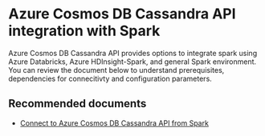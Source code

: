 <properties
	pageTitle="Azure Cosmos DB Cassandra integration with Spark" 
	description="Azure Cosmos DB Cassandra integration with Spark"
	service="microsoft.documentdb"
	resource="databaseAccounts"
	authors="balaksms"
	displayOrder="411"
	selfHelpType="resource"
	supportTopicIds="32615115"
	resourceTags=""
	productPesIds="15585"
	cloudEnvironments="public"/>

# Azure Cosmos DB Cassandra API integration with Spark

Azure Cosmos DB Cassandra API provides options to integrate spark using Azure Databricks, Azure HDInsight-Spark, and general Spark environment.  You can review the document below to understand prerequisites, dependencies for connecitivty and configuration parameters.

## **Recommended documents**
* [Connect to Azure Cosmos DB Cassandra API from Spark](https://docs.microsoft.com/azure/cosmos-db/cassandra-spark-generic)
